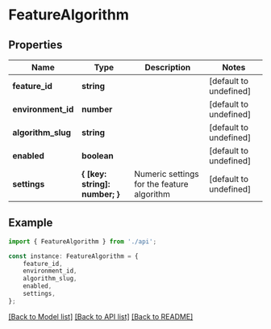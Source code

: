 # FeatureAlgorithm


## Properties

Name | Type | Description | Notes
------------ | ------------- | ------------- | -------------
**feature_id** | **string** |  | [default to undefined]
**environment_id** | **number** |  | [default to undefined]
**algorithm_slug** | **string** |  | [default to undefined]
**enabled** | **boolean** |  | [default to undefined]
**settings** | **{ [key: string]: number; }** | Numeric settings for the feature algorithm | [default to undefined]

## Example

```typescript
import { FeatureAlgorithm } from './api';

const instance: FeatureAlgorithm = {
    feature_id,
    environment_id,
    algorithm_slug,
    enabled,
    settings,
};
```

[[Back to Model list]](../README.md#documentation-for-models) [[Back to API list]](../README.md#documentation-for-api-endpoints) [[Back to README]](../README.md)
